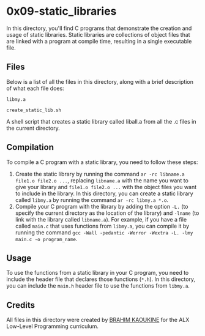 
# 0x09-static_libraries

In this directory, you'll find C programs that demonstrate the creation and usage of static libraries. Static libraries are collections of object files that are linked with a program at compile time, resulting in a single executable file.

## Files

Below is a list of all the files in this directory, along with a brief description of what each file does:

`libmy.a`

`create_static_lib.sh`

A shell script that creates a static library called liball.a from all the .c files in the current directory.

## Compilation

To compile a C program with a static library, you need to follow these steps:

1.  Create the static library by running the command `ar -rc libname.a file1.o file2.o ...`, replacing `libname.a` with the name you want to give your library and `file1.o file2.o ...` with the object files you want to include in the library. In this directory, you can create a static library called `libmy.a` by running the command `ar -rc libmy.a *.o`.
2.  Compile your C program with the library by adding the option `-L.` (to specify the current directory as the location of the library) and `-lname` (to link with the library called `libname.a`). For example, if you have a file called `main.c` that uses functions from `libmy.a`, you can compile it by running the command `gcc -Wall -pedantic -Werror -Wextra -L. -lmy main.c -o program_name`.

## Usage

To use the functions from a static library in your C program, you need to include the header file that declares those functions (`*.h`). In this directory, you can include the `main.h` header file to use the functions from `libmy.a`.

## Credits

All files in this directory were created by [BRAHIM KAOUKINE](https://github.com/BKaoukine) for the ALX Low-Level Programming curriculum.

